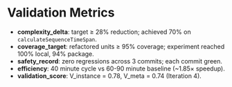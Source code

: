 # Validation Metrics

- **complexity_delta**: target ≥ 28% reduction; achieved 70% on `calculateSequenceTimeSpan`.
- **coverage_target**: refactored units ≥ 95% coverage; experiment reached 100% local, 94% package.
- **safety_record**: zero regressions across 3 commits; each commit green.
- **efficiency**: 40 minute cycle vs 60-90 minute baseline (~1.85× speedup).
- **validation_score**: V_instance = 0.78, V_meta = 0.74 (Iteration 4).
